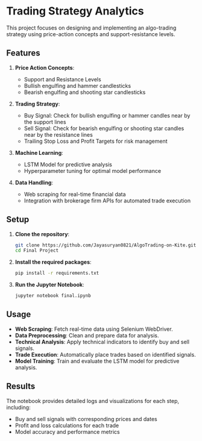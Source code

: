 
# Trading Strategy Analytics

This project focuses on designing and implementing an algo-trading strategy using price-action concepts and support-resistance levels.
## Features

1. **Price Action Concepts**:
   - Support and Resistance Levels
   - Bullish engulfing and hammer candlesticks 
   - Bearish engulfing and shooting star candlesticks

2. **Trading Strategy**:
   - Buy Signal: Check for bullish engulfing or hammer candles near by the support lines  
   - Sell Signal: Check for bearish engulfing or shooting star candles near by the resistance lines 
   - Trailing Stop Loss and Profit Targets for risk management

3. **Machine Learning**:
   - LSTM Model for predictive analysis
   - Hyperparameter tuning for optimal model performance

4. **Data Handling**:
   - Web scraping for real-time financial data
   - Integration with brokerage firm APIs for automated trade execution

## Setup

1. **Clone the repository**:
   ```bash
   git clone https://github.com/Jayasuryan0821/AlgoTrading-on-Kite.git
   cd Final Project
   ```

2. **Install the required packages**:
   ```bash
   pip install -r requirements.txt
   ```

3. **Run the Jupyter Notebook**:
   ```bash
   jupyter notebook final.ipynb
   ```

## Usage

- **Web Scraping**: Fetch real-time data using Selenium WebDriver.
- **Data Preprocessing**: Clean and prepare data for analysis.
- **Technical Analysis**: Apply technical indicators to identify buy and sell signals.
- **Trade Execution**: Automatically place trades based on identified signals.
- **Model Training**: Train and evaluate the LSTM model for predictive analysis.

## Results

The notebook provides detailed logs and visualizations for each step, including:
- Buy and sell signals with corresponding prices and dates
- Profit and loss calculations for each trade
- Model accuracy and performance metrics


